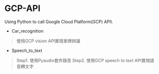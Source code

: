 # GCP-API
Using Python to call Google Cloud Platform(GCP) API\

* Car_recognition
> 使用GCP vision API實現車牌辨識

* Speech_to_text
> Step1. 使用Pyaudio套件錄音
> Step2. 使用GCP speech to text API實現語音轉文字
